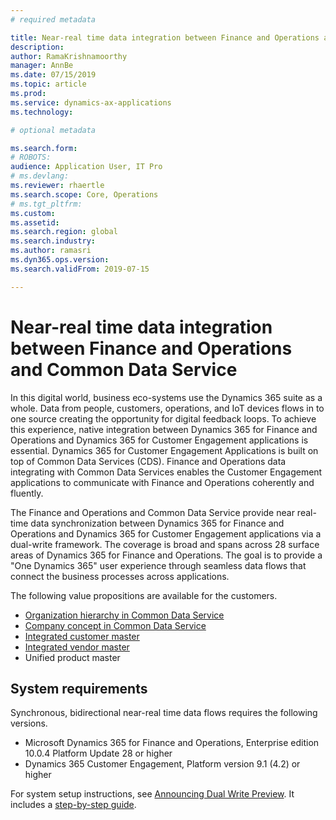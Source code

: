 ```yaml
---
# required metadata

title: Near-real time data integration between Finance and Operations and Common Data Service
description: 
author: RamaKrishnamoorthy 
manager: AnnBe
ms.date: 07/15/2019
ms.topic: article
ms.prod: 
ms.service: dynamics-ax-applications
ms.technology: 

# optional metadata

ms.search.form: 
# ROBOTS: 
audience: Application User, IT Pro
# ms.devlang: 
ms.reviewer: rhaertle
ms.search.scope: Core, Operations
# ms.tgt_pltfrm: 
ms.custom: 
ms.assetid: 
ms.search.region: global
ms.search.industry: 
ms.author: ramasri
ms.dyn365.ops.version: 
ms.search.validFrom: 2019-07-15

---
```


# Near-real time data integration between Finance and Operations and Common Data Service

In this digital world,  business eco-systems use the Dynamics 365 suite as a whole. Data from people, customers, operations, and IoT devices flows in to one source creating the opportunity for digital feedback loops. To achieve this experience, native integration between Dynamics 365 for Finance and Operations and Dynamics 365 for Customer Engagement applications is essential. Dynamics 365 for Customer Engagement Applications is built on top of Common Data Services (CDS). Finance and Operations data integrating with Common Data Services enables the Customer Engagement applications to communicate with Finance and Operations coherently and fluently.

The Finance and Operations and Common Data Service provide near real-time data synchronization between Dynamics 365 for Finance and Operations and Dynamics 365 for Customer Engagement applications via a dual-write framework. The coverage is broad and spans across 28 surface areas of Dynamics 365 for Finance and Operations. The goal is to provide a "One Dynamics 365" user experience through seamless data flows that connect the business processes across applications.

The following value propositions are available for the customers.

+ [Organization hierarchy in Common Data Service](dual-write-organization.md)
+ [Company concept in Common Data Service](dual-write-company.md)
+ [Integrated customer master](dual-write-customer.md)
+ [Integrated vendor master](dual-write-vendor.md)
+ Unified product master

## System requirements

Synchronous, bidirectional near-real time data flows requires the following versions.

+ Microsoft Dynamics 365 for Finance and Operations, Enterprise edition 10.0.4 Platform Update 28 or higher
+ Dynamics 365 Customer Engagement, Platform version 9.1 (4.2) or higher

For system setup instructions, see [Announcing Dual Write Preview](https://powerapps.microsoft.com/en-us/blog/announcing-dual-write-preview). It includes a [step-by-step guide](https://aka.ms/dualwrite-docs).
